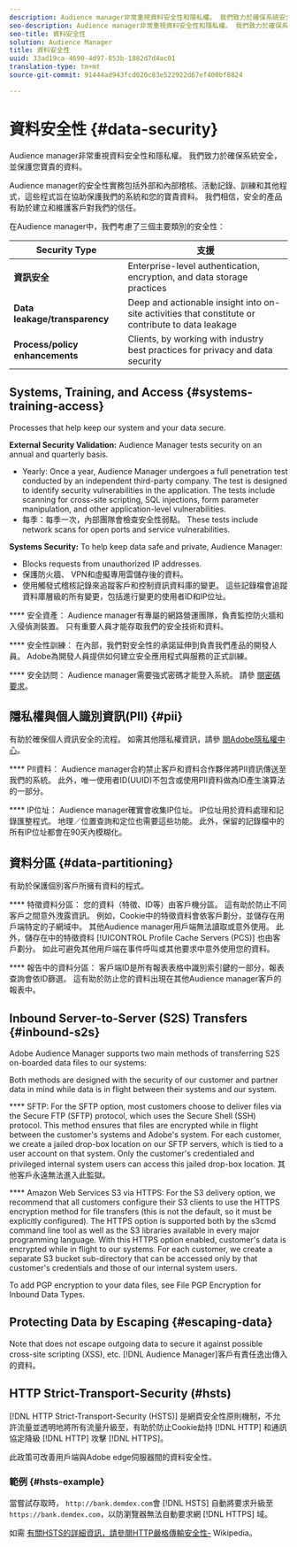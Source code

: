 ```yaml
---
description: Audience manager非常重視資料安全性和隱私權。 我們致力於確保系統安全，並保護您寶貴的資料。
seo-description: Audience manager非常重視資料安全性和隱私權。 我們致力於確保系統安全，並保護您寶貴的資料。
seo-title: 資料安全性
solution: Audience Manager
title: 資料安全性
uuid: 33ad19ca-4690-4d97-853b-1882d7d4ac01
translation-type: tm+mt
source-git-commit: 91444ad943fcd020c83e522922d67ef400bf8824

---
```



# 資料安全性 {#data-security}

Audience manager非常重視資料安全性和隱私權。 我們致力於確保系統安全，並保護您寶貴的資料。

Audience manager的安全性實務包括外部和內部稽核、活動記錄、訓練和其他程式，這些程式旨在協助保護我們的系統和您的寶貴資料。 我們相信，安全的產品有助於建立和維護客戶對我們的信任。

在Audience manager中，我們考慮了三個主要類別的安全性：

| Security Type | 支援 |
|---|---|
| **資訊安全** | Enterprise-level authentication, encryption, and data storage practices |
| **Data leakage/transparency** | Deep and actionable insight into on-site activities that constitute or contribute to data leakage |
| **Process/policy enhancements** | Clients, by working with industry best practices for privacy and data security |

## Systems, Training, and Access {#systems-training-access}

Processes that help keep our system and your data secure.

**External Security Validation:**  Audience Manager tests security on an annual and quarterly basis.

* Yearly: Once a year, Audience Manager undergoes a full penetration test conducted by an independent third-party company. The test is designed to identify security vulnerabilities in the application. The tests include scanning for cross-site scripting, SQL injections, form parameter manipulation, and other application-level vulnerabilities.
* 每季：每季一次，內部團隊會檢查安全性弱點。 These tests include network scans for open ports and service vulnerabilities.

**Systems Security:**  To help keep data safe and private, Audience Manager:

* Blocks requests from unauthorized IP addresses.
* 保護防火牆、 VPN和虛擬專用雲儲存後的資料。
* 使用觸發式稽核記錄來追蹤客戶和控制資訊資料庫的變更。 這些記錄檔會追蹤資料庫層級的所有變更，包括進行變更的使用者ID和IP位址。

**** 安全資產： Audience manager有專屬的網路營運團隊，負責監控防火牆和入侵偵測裝置。 只有重要人員才能存取我們的安全技術和資料。

**** 安全性訓練： 在內部，我們對安全性的承諾延伸到負責我們產品的開發人員。 Adobe為開發人員提供如何建立安全應用程式與服務的正式訓練。

**** 安全訪問： Audience manager需要強式密碼才能登入系統。 請參 [閱密碼要求](../../reference/password-requirements.md)。

## 隱私權與個人識別資訊(PII) {#pii}

有助於確保個人資訊安全的流程。 如需其他隱私權資訊，請參 [閱Adobe隱私權中心](https://www.adobe.com/privacy/advertising-services.html)。

**** PII資料： Audience manager合約禁止客戶和資料合作夥伴將PII資訊傳送至我們的系統。 此外，唯一使用者ID(UUID)不包含或使用PII資料做為ID產生演算法的一部分。

**** IP位址： Audience manager確實會收集IP位址。 IP位址用於資料處理和記錄匯整程式。 地理／位置查詢和定位也需要這些功能。 此外，保留的記錄檔中的所有IP位址都會在90天內模糊化。

## 資料分區 {#data-partitioning}

有助於保護個別客戶所擁有資料的程式。

**** 特徵資料分區： 您的資料（特徵、ID等）由客戶機分區。 這有助於防止不同客戶之間意外洩露資訊。 例如，Cookie中的特徵資料會依客戶劃分，並儲存在用戶端特定的子網域中。 其他Audience manager用戶端無法讀取或意外使用。 此外，儲存在中的特徵資料 [!UICONTROL Profile Cache Servers (PCS)] 也由客戶劃分。 如此可避免其他用戶端在事件呼叫或其他要求中意外使用您的資料。

**** 報告中的資料分區： 客戶端ID是所有報表表格中識別索引鍵的一部分，報表查詢會依ID篩選。 這有助於防止您的資料出現在其他Audience manager客戶的報表中。

## Inbound Server-to-Server (S2S) Transfers {#inbound-s2s}

Adobe Audience Manager supports two main methods of transferring S2S on-boarded data files to our systems:

Both methods are designed with the security of our customer and partner data in mind while data is in flight between their systems and our system.

**** SFTP: For the SFTP option, most customers choose to deliver files via the Secure FTP (SFTP) protocol, which uses the Secure Shell (SSH) protocol. This method ensures that files are encrypted while in flight between the customer's systems and Adobe's system. For each customer, we create a jailed drop-box location on our SFTP servers, which is tied to a user account on that system. Only the customer's credentialed and privileged internal system users can access this jailed drop-box location. 其他客戶永遠無法進入此監獄。

**** Amazon Web Services S3 via HTTPS: For the S3 delivery option, we recommend that all customers configure their S3 clients to use the HTTPS encryption method for file transfers (this is not the default, so it must be explicitly configured). The HTTPS option is supported both by the s3cmd command line tool as well as the S3 libraries available in every major programming language. With this HTTPS option enabled, customer's data is encrypted while in flight to our systems. For each customer, we create a separate S3 bucket sub-directory that can be accessed only by that customer's credentials and those of our internal system users.

To add PGP encryption to your data files, see File PGP Encryption for Inbound Data Types.[](../../integration/sending-audience-data/batch-data-transfer-explained/inbound-file-encryption.md)

## Protecting Data by Escaping {#escaping-data}

Note that  does not escape outgoing data to secure it against possible cross-site scripting (XSS), etc. [!DNL Audience Manager]客戶有責任逸出傳入的資料。

## HTTP Strict-Transport-Security (#hsts)

[!DNL HTTP Strict-Transport-Security (HSTS)] 是網頁安全性原則機制，不允許流量並透明地將所有流量升級至，有助於防止Cookie劫持 [!DNL HTTP] 和通訊協定降級 [!DNL HTTP] 攻擊 [!DNL HTTPS]。

此政策可改善用戶端與Adobe edge伺服器間的資料安全性。

### 範例 {#hsts-example}

當嘗試存取時， `http://bank.demdex.com`會 [!DNL HSTS] 自動將要求升級至 `https://bank.demdex.com`，以防瀏覽器無法自動要求網 [!DNL HTTPS] 域。

如需 [有關HSTS的詳細資訊，請參閱HTTP嚴格傳輸安全性-](https://en.wikipedia.org/wiki/HTTP_Strict_Transport_Security) Wikipedia。
